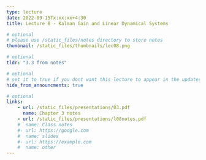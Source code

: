 ```yaml
---
type: lecture
date: 2022-09-15Tx:xx:xx+4:30
title: Lecture 8 - Kalman Gain and Linear Dynamical Systems

# optional
# please use /static_files/notes directory to store notes
thumbnail: /static_files/thumbnails/lec08.png

# optional
tldr: "3.3 from notes"

# optional
# set it to true if you dont want this lecture to appear in the updates section
hide_from_announcments: true

# optional
links:
    - url: /static_files/presentations/03.pdf
      name: Chapter 3 notes
    - url: /static_files/presentations/l08notes.pdf
    #  name: Class notes
    #- url: https://google.com
    #  name: slides
    #- url: https://example.com
    #  name: other
---
```

<!-- Other additional contents using markdown -->

